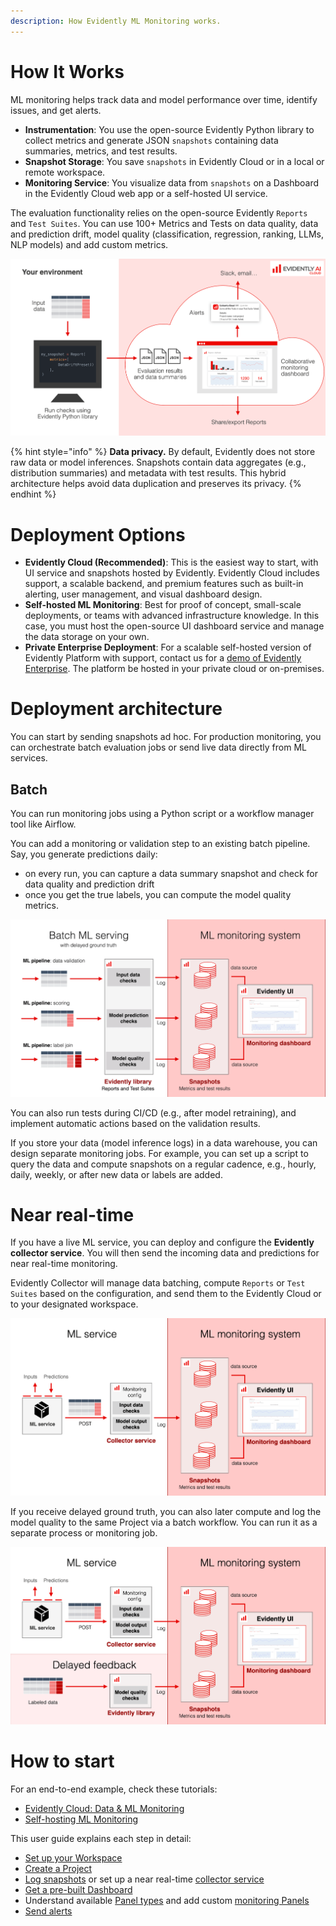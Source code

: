 ```yaml
---
description: How Evidently ML Monitoring works.
---   
```


# How It Works
ML monitoring helps track data and model performance over time, identify issues, and get alerts. 

* **Instrumentation**: You use the open-source Evidently Python library to collect metrics and generate JSON `snapshots` containing data summaries, metrics, and test results.
* **Snapshot Storage**: You save `snapshots` in Evidently Cloud or in a local or remote workspace.
* **Monitoring Service**: You visualize data from `snapshots` on a Dashboard in the Evidently Cloud web app or a self-hosted UI service.

The evaluation functionality relies on the open-source Evidently `Reports` and `Test Suites`. You can use 100+ Metrics and Tests on data quality, data and prediction drift, model quality (classification, regression, ranking, LLMs, NLP models) and add custom metrics.

![](../.gitbook/assets/cloud/cloud_service_overview-min.png)

{% hint style="info" %}
**Data privacy.** By default, Evidently does not store raw data or model inferences. Snapshots contain data aggregates (e.g., distribution summaries) and metadata with test results. This hybrid architecture helps avoid data duplication and preserves its privacy.
{% endhint %}

# Deployment Options

* **Evidently Cloud (Recommended)**: This is the easiest way to start, with UI service and snapshots hosted by Evidently. Evidently Cloud includes support, a scalable backend, and premium features such as built-in alerting, user management, and visual dashboard design.
* **Self-hosted ML Monitoring**: Best for proof of concept, small-scale deployments, or teams with advanced infrastructure knowledge. In this case, you must host the open-source UI dashboard service and manage the data storage on your own. 
* **Private Enterprise Deployment**: For a scalable self-hosted version of Evidently Platform with support, contact us for a [demo of Evidently Enterprise](https://www.evidentlyai.com/get-demo). The platform be hosted in your private cloud or on-premises.

# Deployment architecture 

You can start by sending snapshots ad hoc. For production monitoring, you can orchestrate batch evaluation jobs or send live data directly from ML services.

## Batch 

You can run monitoring jobs using a Python script or a workflow manager tool like Airflow. 

You can add a monitoring or validation step to an existing batch pipeline. Say, you generate predictions daily:
* on every run, you can capture a data summary snapshot and check for data quality and prediction drift
* once you get the true labels, you can compute the model quality metrics.

![](../.gitbook/assets/monitoring/monitoring_batch_workflow_min.png)

You can also run tests during CI/CD (e.g., after model retraining), and implement automatic actions based on the validation results.

If you store your data (model inference logs) in a data warehouse, you can design separate monitoring jobs. For example, you can set up a script to query the data and compute snapshots on a regular cadence, e.g., hourly, daily, weekly, or after new data or labels are added. 

# Near real-time

If you have a live ML service, you can deploy and configure the **Evidently collector service**. You will then send the incoming data and predictions for near real-time monitoring.

Evidently Collector will manage data batching, compute `Reports` or `Test Suites` based on the configuration, and send them to the Evidently Cloud or to your designated workspace.

![](../.gitbook/assets/monitoring/monitoring_collector_min.png)

If you receive delayed ground truth, you can also later compute and log the model quality to the same Project via a batch workflow. You can run it as a separate process or monitoring job.

![](../.gitbook/assets/monitoring/monitoring_collector_delayed_labels_min.png)

# How to start 

For an end-to-end example, check these tutorials:
* [Evidently Cloud: Data & ML Monitoring](https://docs.evidentlyai.com/get-started/tutorial-cloud)
* [Self-hosting ML Monitoring](https://docs.evidentlyai.com/get-started/tutorial-monitoring)

This user guide explains each step in detail:
* [Set up your Workspace](workspace.md)
* [Create a Project](add_project.md)
* [Log snapshots](snapshots.md) or set up a near real-time [collector service](collector_service.md) 
* [Get a pre-built Dashboard](add_dashboard_tabs.md)
* Understand available [Panel types](design_dashboard.md) and add custom [monitoring Panels](design_dashboard_api.md)
* [Send alerts](alerting.md)
